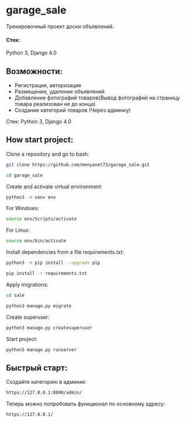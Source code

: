 # garage_sale
Тренировочный проект доски объявлений. 
#### Стек:
Python 3, Django 4.0

## Возможности:
* Регистрация, авторизация
* Размещение, удаление объявлений
* Добавление фотографий товаров(Вывод фотографий на страницу товара реализован не до конца)
* Создание категорий товаров (Через админку)

Стек: Python 3, Django 4.0
## How start project:

Clone a repository and go to bash:

```sh
git clone https://github.com/menyanet73/garage_sale.git
```

```sh
cd garage_sale
```

Create and activate virtual environment:

```sh
python3 -m venv env
```
For Windows:
```sh
source env/Scripts/activate  
```
For Linux:
```sh
source env/bin/activate  
```

Install dependencies from a file requirements.txt:

```sh
python3 -m pip install --upgrade pip
```

```sh
pip install -r requirements.txt
```

Apply migrations:

```sh
cd sale
```
```sh
python3 manage.py migrate
```
Create superuser:
```sh
python3 manage.py createsuperuser
```


Start project:

```sh
python3 manage.py runserver
```

## Быстрый старт:

Создайте категорию в админке:
```sh
https://127.0.0.1:8000/admin/
```

Теперь можно попробовать функционал по основному адресу:
```sh
https://127.0.0.1/
```
